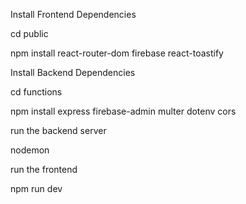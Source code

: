 Install Frontend Dependencies 

cd public

npm install react-router-dom firebase react-toastify

Install Backend Dependencies

cd functions

npm install express firebase-admin multer dotenv cors

run the backend server

nodemon

run the frontend

npm run dev
